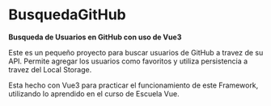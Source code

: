 # BusquedaGitHub

**Busqueda de Usuarios en GitHub con uso de Vue3**

Este es un pequeño proyecto para buscar usuarios de GitHub a travez de su API.
Permite agregar los usuarios como favoritos y utiliza persistencia a travez del Local Storage.

Esta hecho con Vue3 para practicar el funcionamiento de este Framework, utilizando lo aprendido en el curso de Escuela Vue.
